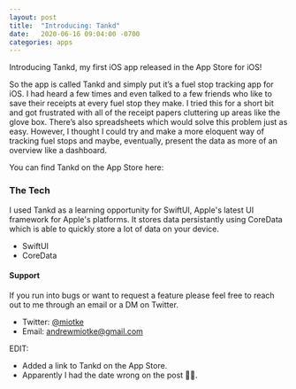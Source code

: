 ```yaml
---
layout: post
title:  "Introducing: Tankd"
date:   2020-06-16 09:04:00 -0700
categories: apps
---
```


Introducing Tankd, my first iOS app released in the App Store for iOS!

So the app is called Tankd and simply put it’s a fuel stop tracking app for iOS. I had heard a few times and even talked to a few friends who like to save their receipts at every fuel stop they make. I tried this for a short bit and got frustrated with all of the receipt papers cluttering up areas like the glove box. There’s also spreadsheets which would solve this problem just as easy. However, I thought I could try and make a more eloquent way of tracking fuel stops and maybe, eventually, present the data as more of an overview like a dashboard. 

You can find Tankd on the App Store here: [](https://apps.apple.com/us/app/tankd-fuel-tracking-app/id1513444671)

### The Tech
I used Tankd as a learning opportunity for SwiftUI, Apple's latest UI framework for Apple's platforms. It stores
data persistantly using CoreData which is able to quickly store a lot of data on your device. 

* SwiftUI
* CoreData



#### Support
If you run into bugs or want to request a feature please feel free to reach out to me through an email or a DM on Twitter.
* Twitter: [@miotke](https://twitter.com/miotke)
* Email: andrewmiotke@gmail.com


EDIT: 
* Added a link to Tankd on the App Store.
* Apparently I had the date wrong on the post 🤦‍♂️.
